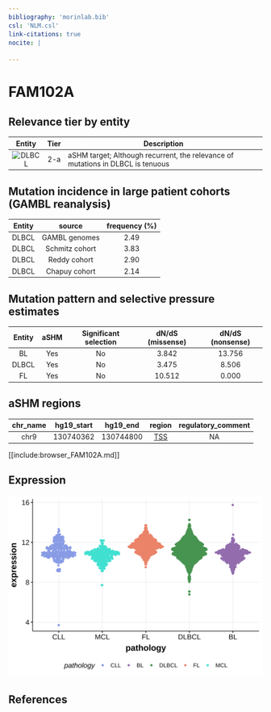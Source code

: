 ```yaml
---
bibliography: 'morinlab.bib'
csl: 'NLM.csl'
link-citations: true
nocite: |
  
---
```

# FAM102A

## Relevance tier by entity

|Entity|Tier|Description                              |
|:------:|:----:|-----------------------------------------|
|![DLBCL](images/icons/tables/DLBCL_tier2.png) |2-a | aSHM target; Although recurrent, the relevance of mutations in DLBCL is tenuous |

## Mutation incidence in large patient cohorts (GAMBL reanalysis)

|Entity|source        |frequency (%)|
|:------:|:--------------:|:-------------:|
|DLBCL |GAMBL genomes |2.49         |
|DLBCL |Schmitz cohort|3.83         |
|DLBCL |Reddy cohort  |2.90         |
|DLBCL |Chapuy cohort |2.14         |

## Mutation pattern and selective pressure estimates

|Entity|aSHM|Significant selection|dN/dS (missense)|dN/dS (nonsense)|
|:------:|:----:|:---------------------:|:----------------:|:----------------:|
|BL    |Yes |No                   | 3.842          |13.756          |
|DLBCL |Yes |No                   | 3.475          | 8.506          |
|FL    |Yes |No                   |10.512          | 0.000          |

## aSHM regions

|chr_name|hg19_start|hg19_end |region                                                                                     |regulatory_comment|
|:--------:|:----------:|:---------:|:-------------------------------------------------------------------------------------------:|:------------------:|
|chr9    |130740362 |130744800|[TSS](https://genome.ucsc.edu/s/rdmorin/GAMBL%20hg19?position=chr9%3A130740362%2D130744800)|NA                |


[[include:browser_FAM102A.md]]

## Expression
![](images/gene_expression/FAM102A_by_pathology.svg)
<!-- ORIGIN: Unknown -->

## References
